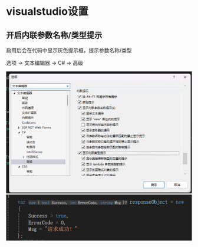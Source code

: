 # visualstudio设置

## 开启内联参数名称/类型提示

启用后会在代码中显示灰色提示框，提示参数名称/类型

选项 -> 文本编辑器 -> C# -> 高级

![alt text](Assets/visualstudio设置_Assets/image-2.png)
![alt text](Assets/visualstudio设置_Assets/image.png)